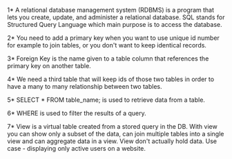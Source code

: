 1* A relational database management system (RDBMS) is a program that lets you create, update, and administer a relational database. SQL stands for Structured Query Language which main purpose is to access the database.

2* You need to add a primary key when you want to use unique id number for example to join tables, or you don't want to keep identical records.

3* Foreign Key is the name given to a table column that references the primary key on another table.

4* We need a third table that will keep ids of those two tables in order to have a many to many relationship between two tables.

5* SELECT * FROM table_name; is used to retrieve data from a table.

6* WHERE is used to filter the results of a query.

7* View is a virtual table created from a stored query in the DB. With view you can show only a subset of the data, can join multiple tables into a single view
and can aggregate data in a view. View don't actually hold data. Use case - displaying only active users on a website.